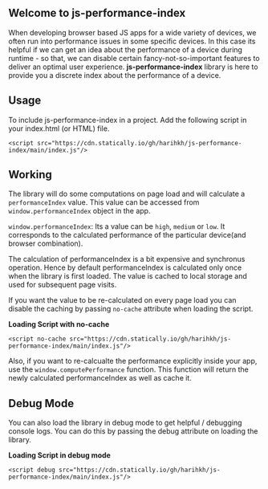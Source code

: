 ## Welcome to js-performance-index
When developing browser based JS apps for a wide variety of devices, we often run into performance issues in some specific devices. In this case its helpful if we can get an idea about the performance of a device during runtime - so that, we can disable certain fancy-not-so-important features to deliver an optimal user experience. **js-performance-index** library is here to provide you a discrete index about the performance of a device.

## Usage
To include js-performance-index in a project. Add the following script in your index.html (or HTML) file.

    <script src="https://cdn.statically.io/gh/harihkh/js-performance-index/main/index.js"/>

## Working
The library will do some computations on page load and will calculate a `performanceIndex` value. This value can be accessed from `window.performanceIndex`  object in the app.

`window.performanceIndex`:  Its a value can be `high`, `medium` or `low`. It corresponds to the calculated performance of the particular device(and browser combination).

The calculation of performanceIndex is a bit expensive and synchronus operation. Hence by default performanceIndex is calculated only once when the library is first loaded. The value is cached to local storage and used for subsequent page visits.

If you want the value to be re-calculated on every page load you can disable the caching by passing `no-cache` attribute when loading the script.

**Loading Script with no-cache**

    <script no-cache src="https://cdn.statically.io/gh/harihkh/js-performance-index/main/index.js"/>

Also, if you want to re-calcualte the performance explicitly inside your app,  use the `window.computePerformance` function. This function will return the newly calculated performanceIndex as well as cache it.

## Debug Mode
You can also load the library in debug mode to get helpful / debugging console logs. You can do this by passing the debug attribute on loading the library.

**Loading Script in debug mode**

    <script debug src="https://cdn.statically.io/gh/harihkh/js-performance-index/main/index.js"/>
